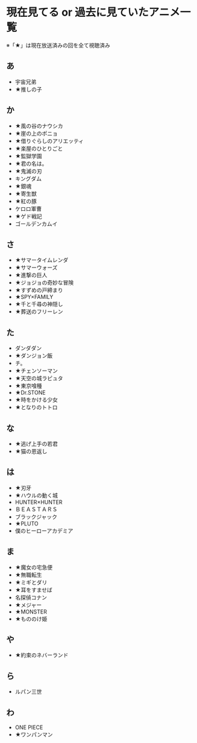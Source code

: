 # 現在見てる or 過去に見ていたアニメ一覧
※「★」は現在放送済みの回を全て視聴済み

## あ
- 宇宙兄弟
- ★推しの子

## か
- ★風の谷のナウシカ
- ★崖の上のポニョ
- ★借りぐらしのアリエッティ
- ★楽屋のひとりごと
- ★監獄学園
- ★君の名は。
- ★鬼滅の刃
- キングダム
- ★銀魂
- ★寄生獣
- ★紅の豚
- ケロロ軍曹
- ★ゲド戦記
- ゴールデンカムイ

## さ
- ★サマータイムレンダ
- ★サマーウォーズ
- ★進撃の巨人
- ★ジョジョの奇妙な冒険
- ★すずめの戸締まり
- ★SPY×FAMILY
- ★千と千尋の神隠し
- ★葬送のフリーレン

## た
- ダンダダン
- ★ダンジョン飯
- チ。
- ★チェンソーマン
- ★天空の城ラピュタ
- ★東京喰種
- ★Dr.STONE
- ★時をかける少女
- ★となりのトトロ

## な
- ★逃げ上手の若君
- ★猫の恩返し

## は
- ★刃牙
- ★ハウルの動く城
- HUNTER×HUNTER
- ＢＥＡＳＴＡＲＳ
- ブラックジャック
- ★PLUTO
- 僕のヒーローアカデミア

## ま
- ★魔女の宅急便
- ★無職転生
- ★ミギとダリ
- ★耳をすませば
- 名探偵コナン
- ★メジャー
- ★MONSTER
- ★もののけ姫

## や
- ★約束のネバーランド

## ら
- ルパン三世

## わ
- ONE PIECE
- ★ワンパンマン
